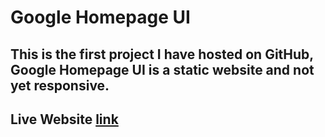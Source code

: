 # Google Homepage UI
## This is the first project I have hosted on GitHub, Google Homepage UI is a static website and not yet responsive.
## Live Website [link](https://google-homepage-uiy.netlify.app/)
